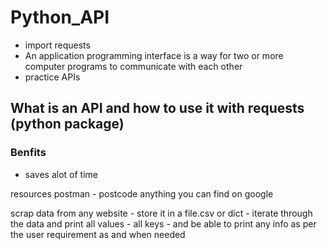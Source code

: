 # Python_API

- import requests
- An application programming interface is a way for two or more computer programs to communicate with each other
- practice APIs

## What is an API and how to use it with requests (python package)

### Benfits 
- saves alot of time 


resources postman - postcode anything you can find on google

scrap data from any website - store it in a file.csv or dict - iterate through the data and print all values - all keys - and be able to print any info as per the user requirement as and when needed
